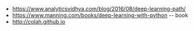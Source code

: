 * https://www.analyticsvidhya.com/blog/2016/08/deep-learning-path/
* https://www.manning.com/books/deep-learning-with-python -- book
* http://colah.github.io
